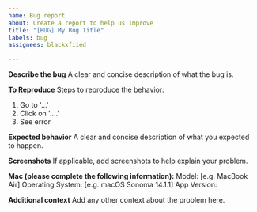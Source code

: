 ```yaml
---
name: Bug report
about: Create a report to help us improve
title: "[BUG] My Bug Title"
labels: bug
assignees: blackxfiied

---
```


**Describe the bug**
A clear and concise description of what the bug is.

**To Reproduce**
Steps to reproduce the behavior:
1. Go to '...'
2. Click on '....'
3. See error

**Expected behavior**
A clear and concise description of what you expected to happen.

**Screenshots**
If applicable, add screenshots to help explain your problem.

**Mac (please complete the following information):**
Model: [e.g. MacBook Air]
Operating System: [e.g. macOS Sonoma 14.1.1]
App Version:

**Additional context**
Add any other context about the problem here.
